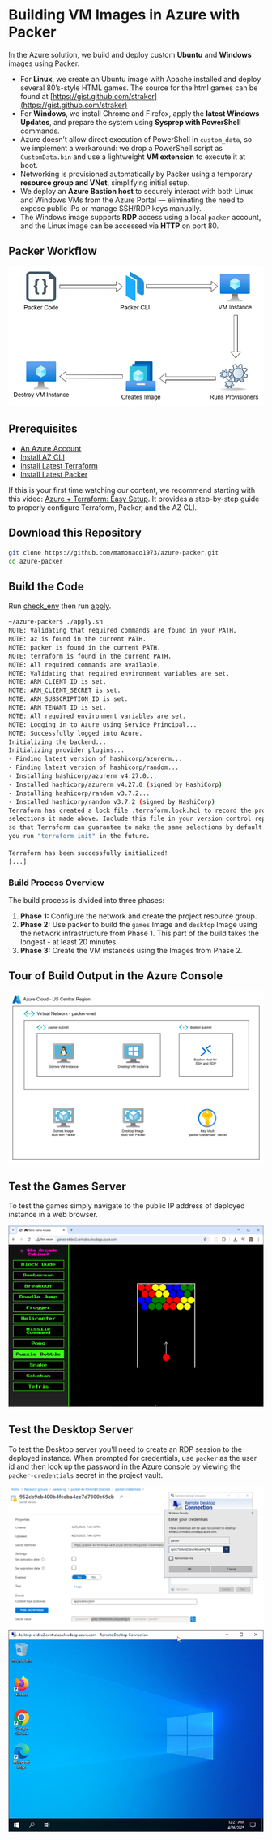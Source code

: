 # Building VM Images in Azure with Packer

In the Azure solution, we build and deploy custom **Ubuntu** and **Windows** images using Packer.

- For **Linux**, we create an Ubuntu image with Apache installed and deploy several 80’s-style HTML games. The source for the html games can be found at [https://gist.github.com/straker](https://gist.github.com/straker)
- For **Windows**, we install Chrome and Firefox, apply the **latest Windows Updates**, and prepare the system using **Sysprep with PowerShell** commands.
- Azure doesn’t allow direct execution of PowerShell in `custom_data`, so we implement a workaround: we drop a PowerShell script as `CustomData.bin` and use a lightweight **VM extension** to execute it at boot.
- Networking is provisioned automatically by Packer using a temporary **resource group and VNet**, simplifying initial setup.
- We deploy an **Azure Bastion host** to securely interact with both Linux and Windows VMs from the Azure Portal — eliminating the need to expose public IPs or manage SSH/RDP keys manually.
- The Windows image supports **RDP** access using a local `packer` account, and the Linux image can be accessed via **HTTP** on port 80.

## Packer Workflow

![ami](packer-workflow-azure.png)

## Prerequisites

* [An Azure Account](https://portal.azure.com/)
* [Install AZ CLI](https://learn.microsoft.com/en-us/cli/azure/install-azure-cli) 
* [Install Latest Terraform](https://developer.hashicorp.com/terraform/install)
* [Install Latest Packer](https://developer.hashicorp.com/packer/install)

If this is your first time watching our content, we recommend starting with this video: [Azure + Terraform: Easy Setup](https://www.youtube.com/watch?v=wwi3kVgYNOk). It provides a step-by-step guide to properly configure Terraform, Packer, and the AZ CLI.


## Download this Repository

```bash
git clone https://github.com/mamonaco1973/azure-packer.git
cd azure-packer
```

## Build the Code

Run [check_env](check_env.sh) then run [apply](apply.sh).

```bash
~/azure-packer$ ./apply.sh
NOTE: Validating that required commands are found in your PATH.
NOTE: az is found in the current PATH.
NOTE: packer is found in the current PATH.
NOTE: terraform is found in the current PATH.
NOTE: All required commands are available.
NOTE: Validating that required environment variables are set.
NOTE: ARM_CLIENT_ID is set.
NOTE: ARM_CLIENT_SECRET is set.
NOTE: ARM_SUBSCRIPTION_ID is set.
NOTE: ARM_TENANT_ID is set.
NOTE: All required environment variables are set.
NOTE: Logging in to Azure using Service Principal...
NOTE: Successfully logged into Azure.
Initializing the backend...
Initializing provider plugins...
- Finding latest version of hashicorp/azurerm...
- Finding latest version of hashicorp/random...
- Installing hashicorp/azurerm v4.27.0...
- Installed hashicorp/azurerm v4.27.0 (signed by HashiCorp)
- Installing hashicorp/random v3.7.2...
- Installed hashicorp/random v3.7.2 (signed by HashiCorp)
Terraform has created a lock file .terraform.lock.hcl to record the provider
selections it made above. Include this file in your version control repository
so that Terraform can guarantee to make the same selections by default when
you run "terraform init" in the future.

Terraform has been successfully initialized!
[...]
```

### Build Process Overview

The build process is divided into three phases:

1. **Phase 1:** Configure the network and create the project resource group.
2. **Phase 2:** Use packer to build the `games` Image and `desktop` Image using the network infrastructure from Phase 1. This part of the build takes the longest - at least 20 minutes.
3. **Phase 3:** Create the VM instances using the Images from Phase 2.


## Tour of Build Output in the Azure Console

![azure](./azure-packer.png)

## Test the Games Server

To test the games simply navigate to the public IP address of deployed instance in a web browser.

![games](games.png)

## Test the Desktop Server

To test the Desktop server you'll need to create an RDP session to the deployed instance. When prompted for credentials, use `packer` as the user id and then look up the password in the Azure console by viewing the `packer-credentials` secret in the project vault.

![rdp](rdp.png)
![desktop](desktop.png)

